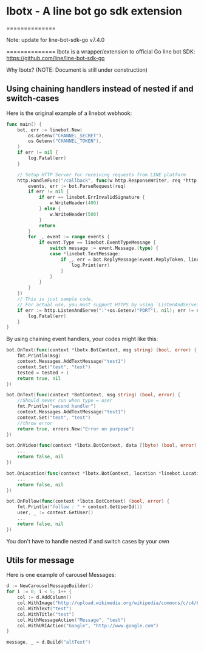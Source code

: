# lbotx - A line bot go sdk extension
==============

Note: update for line-bot-sdk-go v7.4.0

==============
lbotx is a wrapper/extension to official Go line bot SDK: https://github.com/line/line-bot-sdk-go

Why lbotx? (NOTE: Document is still under construction)

## Using chaining handlers instead of nested if and switch-cases

Here is the original example of a linebot webhook:

```go 
func main() {
	bot, err := linebot.New(
		os.Getenv("CHANNEL_SECRET"),
		os.Getenv("CHANNEL_TOKEN"),
	)
	if err != nil {
		log.Fatal(err)
	}

	// Setup HTTP Server for receiving requests from LINE platform
	http.HandleFunc("/callback", func(w http.ResponseWriter, req *http.Request) {
		events, err := bot.ParseRequest(req)
		if err != nil {
			if err == linebot.ErrInvalidSignature {
				w.WriteHeader(400)
			} else {
				w.WriteHeader(500)
			}
			return
		}
		for _, event := range events {
			if event.Type == linebot.EventTypeMessage {
				switch message := event.Message.(type) {
				case *linebot.TextMessage:
					if _, err = bot.ReplyMessage(event.ReplyToken, linebot.NewTextMessage(message.Text)).Do(); err != nil {
						log.Print(err)
					}
				}
			}
		}
	})
	// This is just sample code.
	// For actual use, you must support HTTPS by using `ListenAndServeTLS`, a reverse proxy or something else.
	if err := http.ListenAndServe(":"+os.Getenv("PORT"), nil); err != nil {
		log.Fatal(err)
	}
}
```

By using chaining event handlers, your codes might like this:

```go
bot.OnText(func(context *lbotx.BotContext, msg string) (bool, error) {
	fmt.Println(msg)
	context.Messages.AddTextMessage("test1")
	context.Set("test", "test")
	tested = tested + 1
	return true, nil
})

bot.OnText(func(context *BotContext, msg string) (bool, error) {
	//Should never run when type = user
	fmt.Println("second handler")
	context.Messages.AddTextMessage("test1")
	context.Set("test", "test")
	//throw error
	return true, errors.New("Error on purpose")
})

bot.OnVideo(func(context *lbotx.BotContext, data []byte) (bool, error) {
	...
	return false, nil
})

bot.OnLocation(func(context *lbotx.BotContext, location *linebot.LocationMessage) (bool, error) {
	...
	return false, nil
})

bot.OnFollow(func(context *lbotx.BotContext) (bool, error) {
	fmt.Println("follow : " + context.GetUserId())
	user, _ := context.GetUser()
	...
	return false, nil
})
```

You don't have to handle nested if and switch cases by your own

## Utils for message

Here is one example of carousel Messages:

```go
d := NewCarouselMessageBuilder()
for i := 0; i < 5; i++ {
	col := d.AddColumn()
	col.WithImage("http://upload.wikimedia.org/wikipedia/commons/c/c4/Leaky_bucket_analogy.JPG")
	col.WithText("test")
	col.WithTitle("test")
	col.WithMessageAction("Message", "test")
	col.WithURIAction("Google", "http://www.google.com")
}

message, _ = d.Build("altText")
```
